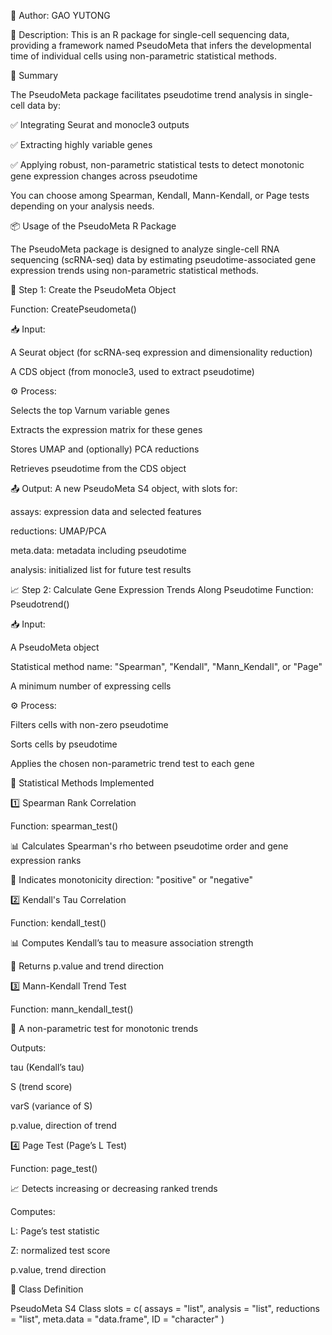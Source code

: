 👤 Author: GAO YUTONG

🧬 Description:
This is an R package for single-cell sequencing data, providing a framework named PseudoMeta that infers the developmental time of individual cells using non-parametric statistical methods.

🧾 Summary

The PseudoMeta package facilitates pseudotime trend analysis in single-cell data by:

✅ Integrating Seurat and monocle3 outputs

✅ Extracting highly variable genes

✅ Applying robust, non-parametric statistical tests to detect monotonic gene expression changes across pseudotime

You can choose among Spearman, Kendall, Mann-Kendall, or Page tests depending on your analysis needs. 

📦 Usage of the PseudoMeta R Package

The PseudoMeta package is designed to analyze single-cell RNA sequencing (scRNA-seq) data by estimating pseudotime-associated gene expression trends using non-parametric statistical methods.

🔧 Step 1: Create the PseudoMeta Object

Function: CreatePseudometa()

📥 Input:

A Seurat object (for scRNA-seq expression and dimensionality reduction)

A CDS object (from monocle3, used to extract pseudotime)

⚙️ Process:

Selects the top Varnum variable genes

Extracts the expression matrix for these genes

Stores UMAP and (optionally) PCA reductions

Retrieves pseudotime from the CDS object

📤 Output: A new PseudoMeta S4 object, with slots for:

assays: expression data and selected features

reductions: UMAP/PCA

meta.data: metadata including pseudotime

analysis: initialized list for future test results

📈 Step 2: Calculate Gene Expression Trends Along Pseudotime
Function: Pseudotrend()

📥 Input:

A PseudoMeta object

Statistical method name: "Spearman", "Kendall", "Mann_Kendall", or "Page"

A minimum number of expressing cells

⚙️ Process:

Filters cells with non-zero pseudotime

Sorts cells by pseudotime

Applies the chosen non-parametric trend test to each gene

🧪 Statistical Methods Implemented

1️⃣ Spearman Rank Correlation

Function: spearman_test()

📊 Calculates Spearman's rho between pseudotime order and gene expression ranks

🔁 Indicates monotonicity direction: "positive" or "negative"

2️⃣ Kendall's Tau Correlation

Function: kendall_test()

📊 Computes Kendall’s tau to measure association strength

📎 Returns p.value and trend direction

3️⃣ Mann-Kendall Trend Test

Function: mann_kendall_test()

🧮 A non-parametric test for monotonic trends

Outputs:

tau (Kendall’s tau)

S (trend score)

varS (variance of S)

p.value, direction of trend

4️⃣ Page Test (Page’s L Test)

Function: page_test()

📈 Detects increasing or decreasing ranked trends

Computes:

L: Page’s test statistic

Z: normalized test score

p.value, trend direction

📐 Class Definition

PseudoMeta S4 Class
slots = c(
  assays = "list",
  analysis = "list",
  reductions = "list",
  meta.data = "data.frame",
  ID = "character"
)
